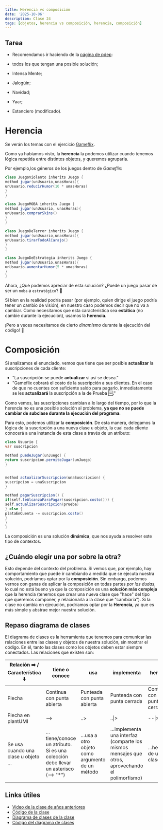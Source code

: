 ```yaml
---
title: Herencia vs composición
date: '2025-10-06'
description: Clase 24
tags: [objetos, herencia vs composición, herencia, composición]
---
```


## Tarea

- Recomendamos ir haciendo de la [página de pdep](https://www.pdep.com.ar/material/parciales):

- todos los que tengan una posible solución;
- Intensa Mente;
- Jalogüin;
- Navidad;
- Yaar;
- Estanciero (modificado).

# Herencia

Se verán los temas con el ejercicio [Gameflix](https://docs.google.com/document/d/18JRl-6X4FTc1mGOPYvX8ooIYTaRi02YeJoeBtp6vjDs/edit).

Como ya habíamos visto, la **herencia** la podemos utilizar cuando tenemos lógica repetida entre distintos objetos, y queremos agruparla.

Por ejemplo,los géneros de los juegos dentro de *Gameflix*:

```java
class JuegoViolento inherits Juego {
method jugar(unUsuario,unasHoras){
unUsuario.reducirHumor(10 * unasHoras)
}
}

class JuegoMOBA inherits Juego {
method jugar(unUsuario, unasHoras){
unUsuario.comprarSkins()
}
}

class JuegoDeTerror inherits Juego {
method jugar(unUsuario,unasHoras){
unUsuario.tirarTodoAlCarajo()
}
}

class JuegoDeEstrategia inherits Juego {
method jugar(unUsuario,unasHoras){
unUsuario.aumentarHumor(5 * unasHoras)
}
}
```

Ahora, ¿Qué podemos apreciar de esta solución? ¿Puede un juego pasar de ser un `moba` a `estratégico`? 🤔

Si bien en la realidad podría pasar (por ejemplo, quien dirige el juego podría tener un cambio de visión), en nuestro caso podemos decir que no va a cambiar. Como necesitamos que esta característica sea **estática** (no cambie durante la ejecución), usamos la **herencia**. 

¡Pero a veces necesitamos de cierto _dinamismo_ durante la ejecución del código! 🔁

# Composición

Si analizamos el enunciado, vemos que tiene que ser posible **actualizar** la suscripciones de cada cliente: 

- "La suscripción se puede **actualizar** si así se desea."
- "Gameflix cobrará el costo de la suscripción a sus clientes. En el caso de que no cuentes con suficiente saldo para pagarlo, inmediatamente se les **actualizará** la suscripción a la de Prueba 🆓."

Como vemos, las suscripciones cambian a lo largo del tiempo, por lo que la herencia no es una posible solución al problema, **ya que no se puede cambiar de subclase durante la ejecución del programa**.

Para esto, podemos utilizar la **composición**. De esta manera, delegamos la lógica de la suscripción a una nueva clase u objeto, la cual cada cliente conocerá a una instancia de esta clase a través de un atributo:

```java
class Usuario {
var suscripcion

method puedeJugar(unJuego) {
return suscripcion.permiteJugar(unJuego)
}


method actualizarSuscripcion(unaSuscripcion) {
suscripcion = unaSuscripcion
}

method pagarSuscripcion() {
if(self.leAlcanzaParaPagar(suscripcion.costo())) {
self.actualizarSuscripcion(prueba)
} else {
plataEnCuenta -= suscripcion.costo()
}
}
}
```
La composición es una solución **dinámica**, que nos ayuda a resolver este tipo de contextos.

## ¿Cuándo elegir una por sobre la otra?

Esto depende del contexto del problema. Si vemos que, por ejemplo, hay comportamiento que puede ir cambiando a medida que se ejecuta nuestra solución, podríamos optar por la **composición**. 
Sin embargo, podemos vernos con ganas de aplicar la composición en todas partes *por las dudas*, lo cual no está bueno ya que la composición es una **solución más compleja** que la herencia (tenemos que crear una nueva clase que "hace" del tipo que queremos componer, y relacionarla a la clase que "cambiaría"). Si la clase no cambia en ejecución, podríamos optar por la **Herencia**, ya que es más simple y abstrae mejor nuestra solución.

## Repaso diagrama de clases

El diagrama de clases es la herramienta que tenemos para comunicar las relaciones entre las clases y objetos de nuestra solución, sin mostrar el código. En él, tanto las clases como los objetos deben estar siempre conectados. Las relaciones que existen son:

| Relación ➡️ / Característica ⬇️ | tiene o conoce | usa | implementa | hereda |
|----------|----------|----------|----------|----------|
| Flecha    | Contínua con punta abierta   | Punteada con punta abierta   | Punteada con punta cerrada   | Contínua con punta cerrada  |
| Flecha en plantUMl    | -->   | ..>   | ..\|\>  | --\|\> |
| Se usa cuando una clase u objeto …    |  …tiene/conoce un atributo. Si es una colección debe llevar un asterisco (--> "*")  | …usa a otro objeto como argumento de un método  | …implementa una interfaz (comparte los mismos mensajes que otros, aprovechando el polimorfismo) | …hereda de una clase  |

## Links útiles

- [Video de la clase de años anteriores](https://drive.google.com/file/d/18qvrP2XBGfK10Cu0vl5QHff2Q8wpHJj7/view)
- [Código de la clase](https://github.com/pdep-lunes/pdep-clases-2024/tree/main/Objetos/Clase07/src)
- [Diagrama de clases de la clase](https://github.com/pdep-lunes/pdep-clases-2024/blob/main/Objetos/Clase07/diagrama.plantuml)
- [Código del diagrama de clases](https://github.com/pdep-lunes/pdep-clases-2024/blob/main/Objetos/Clase07/diagrama.png) 
